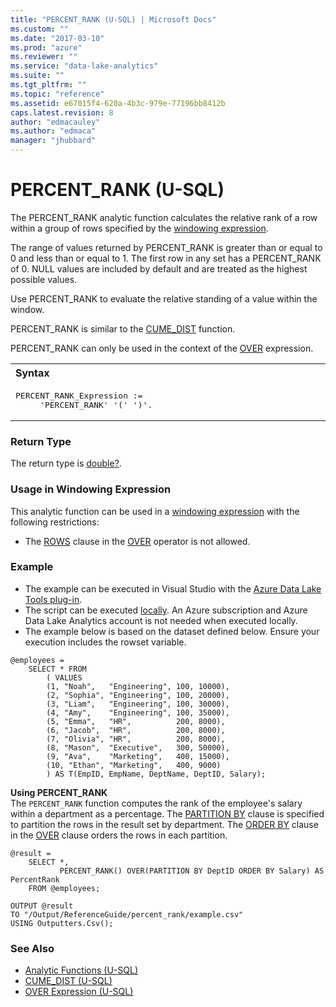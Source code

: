 ```yaml
---
title: "PERCENT_RANK (U-SQL) | Microsoft Docs"
ms.custom: ""
ms.date: "2017-03-10"
ms.prod: "azure"
ms.reviewer: ""
ms.service: "data-lake-analytics"
ms.suite: ""
ms.tgt_pltfrm: ""
ms.topic: "reference"
ms.assetid: e67015f4-620a-4b3c-979e-77196bb8412b
caps.latest.revision: 8
author: "edmacauley"
ms.author: "edmaca"
manager: "jhubbard"
---
```

# PERCENT_RANK (U-SQL)
The PERCENT_RANK analytic function calculates the relative rank of a row within a group of rows specified by the [windowing expression](over-expression-u-sql.md).  

The range of values returned by PERCENT_RANK is greater than or equal to 0 and less than or equal to 1. The first row in any set has a PERCENT_RANK of 0. NULL values are included by default and are treated as the highest possible values. 

Use PERCENT_RANK to evaluate the relative standing of a value within the window.  

PERCENT_RANK is similar to the [CUME_DIST](cume-dist-u-sql.md) function. 

PERCENT_RANK can only be used in the context of the [OVER](over-expression-u-sql.md) expression. 

<table><th align="left">Syntax</th><tr><td><pre>
PERCENT_RANK_Expression :=                                                                               
     'PERCENT_RANK' '(' ')'.
</pre></td></tr></table>

### Return Type 
The return type is [double?](numeric-types-and-literals.md). 

### Usage in Windowing Expression  
This analytic function can be used in a [windowing expression](over-expression-u-sql.md) with the following restrictions: 
* The [ROWS](over-expression-u-sql.md#row_cla) clause in the [OVER](over-expression-u-sql.md) operator is not allowed. 

### Example
- The example can be executed in Visual Studio with the [Azure Data Lake Tools plug-in](https://www.microsoft.com/download/details.aspx?id=49504).  
- The script can be executed [locally](https://docs.microsoft.com/azure/data-lake-analytics/data-lake-analytics-data-lake-tools-get-started#run-u-sql-locally).  An Azure subscription and Azure Data Lake Analytics account is not needed when executed locally.
- The example below is based on the dataset defined below.  Ensure your execution includes the rowset variable.
```
@employees = 
    SELECT * FROM 
        ( VALUES
        (1, "Noah",   "Engineering", 100, 10000),
        (2, "Sophia", "Engineering", 100, 20000),
        (3, "Liam",   "Engineering", 100, 30000),
        (4, "Amy",    "Engineering", 100, 35000),
        (5, "Emma",   "HR",          200, 8000),
        (6, "Jacob",  "HR",          200, 8000),
        (7, "Olivia", "HR",          200, 8000),
        (8, "Mason",  "Executive",   300, 50000),
        (9, "Ava",    "Marketing",   400, 15000),
        (10, "Ethan", "Marketing",   400, 9000) 
        ) AS T(EmpID, EmpName, DeptName, DeptID, Salary);
```

**Using PERCENT_RANK**   
The `PERCENT_RANK` function computes the rank of the employee's salary within a department as a percentage.  The [PARTITION BY](over-expression-u-sql.md#OPBC) clause is specified to partition the rows in the result set by department.  The [ORDER BY](over-expression-u-sql.md#OBC) clause in the [OVER](over-expression-u-sql.md) clause orders the rows in each partition. 
```
@result =
    SELECT *,
           PERCENT_RANK() OVER(PARTITION BY DeptID ORDER BY Salary) AS PercentRank
    FROM @employees;

OUTPUT @result
TO "/Output/ReferenceGuide/percent_rank/example.csv"
USING Outputters.Csv();
```

### See Also 
* [Analytic Functions (U-SQL)](analytic-functions-u-sql.md)   
* [CUME_DIST (U-SQL)](cume-dist-u-sql.md)  
* [OVER Expression (U-SQL)](over-expression-u-sql.md) 



